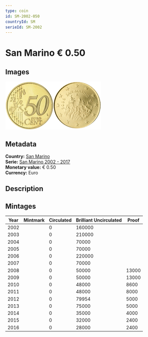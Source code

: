 ```yaml
---
type: coin
id: SM-2002-050
countryId: SM
serieId: SM-2002
---
```


# San Marino € 0.50

## Images

<img src="../../../Images/common-2002-050.webp" height="150" alt="Front image"><img src="Images/san marino-2002-050.webp" height="150" alt="Back image">

## Metadata

**Country:** [San Marino](../index.md)\
**Serie:** [San Marino 2002 - 2017](index.md)\
**Monetary value:** € 0.50\
**Currency:** Euro

## Description

## Mintages

| Year | Mintmark | Circulated | Brilliant Uncirculated | Proof |
| ---- | -------- | ---------- | ---------------------- | ----- |
| 2002 |          | 0          | 160000                 |       |
| 2003 |          | 0          | 210000                 |       |
| 2004 |          | 0          | 70000                  |       |
| 2005 |          | 0          | 70000                  |       |
| 2006 |          | 0          | 220000                 |       |
| 2007 |          | 0          | 70000                  |       |
| 2008 |          | 0          | 50000                  | 13000 |
| 2009 |          | 0          | 50000                  | 13000 |
| 2010 |          | 0          | 48000                  | 8600  |
| 2011 |          | 0          | 48000                  | 8000  |
| 2012 |          | 0          | 79954                  | 5000  |
| 2013 |          | 0          | 75000                  | 5000  |
| 2014 |          | 0          | 35000                  | 4000  |
| 2015 |          | 0          | 32000                  | 2400  |
| 2016 |          | 0          | 28000                  | 2400  |
